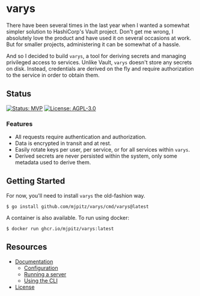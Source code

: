 # varys

There have been several times in the last year when I wanted a somewhat simpler solution to HashiCorp's Vault project.
Don't get me wrong, I absolutely love the product and have used it on several occasions at work. But for smaller
projects, administering it can be somewhat of a hassle.

And so I decided to build `varys`, a tool for deriving secrets and managing privileged access to services. Unlike
Vault, `varys` doesn't store any secrets on disk. Instead, credentials are derived on the fly and require authorization
to the service in order to obtain them.

## Status

[![Status: MVP][status-img]][status-link]
[![License: AGPL-3.0][license-img]][license-link]

[status-img]: https://img.shields.io/badge/Status-MVP-lightgrey?style=flat-square
[status-link]: docs/blueprints

[license-img]: https://img.shields.io/github/license/mjpitz/varys?label=License&style=flat-square
[license-link]: LICENSE

### Features

* All requests require authentication and authorization.
* Data is encrypted in transit and at rest.
* Easily rotate keys per user, per service, or for all services within `varys`.
* Derived secrets are never persisted within the system, only some metadata used to derive them.

## Getting Started

For now, you'll need to install `varys` the old-fashion way.

```
$ go install github.com/mjpitz/varys/cmd/varys@latest
```

A container is also available. To run using docker: 

```
$ docker run ghcr.io/mjpitz/varys:latest
```

## Resources

- [Documentation](https://github.com/mjpitz/varys/wiki)
  - [Configuration](https://github.com/mjpitz/varys/wiki/Configuration)
  - [Running a server](https://github.com/mjpitz/varys/wiki/Running-a-server)
  - [Using the CLI](https://github.com/mjpitz/varys/wiki/Using-the-CLI)
- [License](LICENSE)
